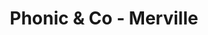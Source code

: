 ---
title: "Phonic & Co - Merville"
url: /merville/phonic-et-co-merville/
shop: les appareils auditifs
---